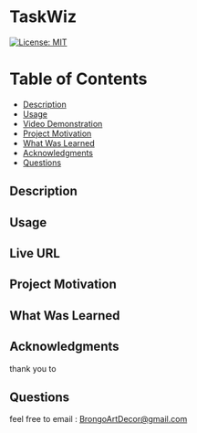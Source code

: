   # TaskWiz

  [![License: MIT](https://img.shields.io/badge/License-MIT-yellow.svg)](https://opensource.org/licenses/MIT)
  
  # Table of Contents

  * [Description](#description)
  * [Usage](#usage)
  * [Video Demonstration](#video-demonstration)
  * [Project Motivation](#project-motivation)
  * [What Was Learned](#what-was-learned)
  * [Acknowledgments](#acknowledgments)
  * [Questions](#questions)
  
  ## Description
  
  ## Usage 

  ## Live URL 

  ## Project Motivation

  ## What Was Learned

  ## Acknowledgments

  thank you to 

  ## Questions

  feel free to email : BrongoArtDecor@gmail.com
